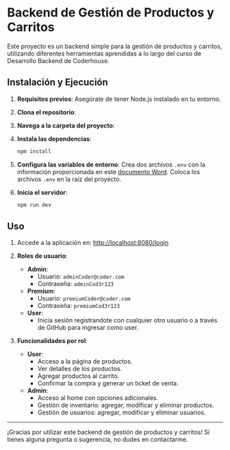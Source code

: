 # Backend de Gestión de Productos y Carritos

Este proyecto es un backend simple para la gestión de productos y carritos, utilizando diferentes herramientas aprendidas a lo largo del curso de Desarrollo Backend de Coderhouse.

## Instalación y Ejecución

1. **Requisitos previos**: Asegúrate de tener Node.js instalado en tu entorno.
   
2. **Clona el repositorio**: 

3. **Navega a la carpeta del proyecto**: 

4. **Instala las dependencias**:
    ```bash
    npm install
    ```

5. **Configura las variables de entorno**: Crea dos archivos `.env` con la información proporcionada en este [documento Word](https://docs.google.com/document/d/1Tfme18yPnOxaKkG1zl4G5pROpDpdptf9bv8ZX9Wg7mw/edit?usp=sharing). Coloca los archivos `.env` en la raíz del proyecto.

6. **Inicia el servidor**:
    ```bash
    npm run dev
    ```

## Uso

1. Accede a la aplicación en: [http://localhost:8080/login](http://localhost:8080/login)

2. **Roles de usuario**:
    - **Admin**:
        - Usuario: `adminCoder@coder.com`
        - Contraseña: `adminCod3r123`
    - **Premium**:
        - Usuario: `premiumCoder@coder.com`
        - Contraseña: `premiumCod3r123`
    - **User**:
        - Inicia sesión registrandote con cualquier otro usuario o a través de GitHub para ingresar como user.

3. **Funcionalidades por rol**:
    - **User**: 
        - Acceso a la página de productos.
        - Ver detalles de los productos.
        - Agregar productos al carrito.
        - Confirmar la compra y generar un ticket de venta.
    - **Admin**:
        - Acceso al home con opciones adicionales.
        - Gestión de inventario: agregar, modificar y eliminar productos.
        - Gestión de usuarios: agregar, modificar y eliminar usuarios.


---

¡Gracias por utilizar este backend de gestión de productos y carritos! Si tienes alguna pregunta o sugerencia, no dudes en contactarme.
